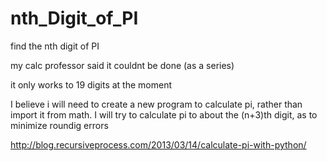 # nth_Digit_of_PI
find the nth digit of PI

my calc professor said it couldnt be done (as a series)

it only works to 19 digits at the moment

I believe i will need to create a new program to calculate pi, rather than import it from math.
I will try to calculate pi to about the (n+3)th digit, as to minimize roundig errors

http://blog.recursiveprocess.com/2013/03/14/calculate-pi-with-python/
